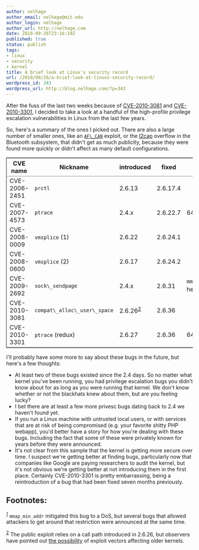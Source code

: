 ```yaml
---
author: nelhage
author_email: nelhage@mit.edu
author_login: nelhage
author_url: http://nelhage.com
date: 2010-09-26T23:16:19Z
published: true
status: publish
tags:
- linux
- security
- kernel
title: A brief look at Linux's security record
url: /2010/09/26/a-brief-look-at-linuxs-security-record/
wordpress_id: 343
wordpress_url: http://blog.nelhage.com/?p=343
---
```


<p>After the fuss of the last two weeks because of <a href="http://cve.mitre.org/cgi-bin/cvename.cgi?name=CVE-2010-3081">CVE-2010-3081</a> and <a href="http://web.nvd.nist.gov/view/vuln/detail?vulnId=CVE-2010-3301">CVE-2010-3301</a>, I decided to take a look at a handful of the high-profile privilege escalation vulnerabilities in Linux from the last few years.
</p>
<p>
So, here's a summary of the ones I picked out. There are also a large number of smaller ones, like an <a href="http://sota.gen.nz/af_can/"><code>AF\_CAN</code></a> exploit, or the <a href="http://cve.mitre.org/cgi-bin/cvename.cgi?name=2010-1084">l2cap</a> overflow in the Bluetooth subsystem, that didn't get as much publicity, because they were found more quickly or didn't affect as many default configurations.
</p>
<table border="2" cellspacing="0" cellpadding="6" rules="groups" frame="hsides">
<col align="left"></col><col align="left"></col><col align="right"></col><col align="right"></col><col align="left"></col>
<thead>
<tr><th>CVE name</th><th>Nickname</th><th>introduced</th><th>fixed</th><th>notes</th></tr>
</thead>
<tbody>
<tr><td>CVE-2006-2451</td><td><code>prctl</code></td><td>2.6.13</td><td>2.6.17.4</td><td></td></tr>
<tr><td>CVE-2007-4573</td><td><code>ptrace</code></td><td>2.4.x</td><td>2.6.22.7</td><td>64-bit only</td></tr>
<tr><td>CVE-2008-0009</td><td><code>vmsplice</code> (1)</td><td>2.6.22</td><td>2.6.24.1</td><td></td></tr>
<tr><td>CVE-2008-0600</td><td><code>vmsplice</code> (2)</td><td>2.6.17</td><td>2.6.24.2</td><td></td></tr>
<tr><td>CVE-2009-2692</td><td><code>sock\_sendpage</code></td><td>2.4.x</td><td>2.6.31</td><td><code>mmap\_min\_addr</code> helped <sup><a class="footref" name="fnr.1" href="#fn.1">1</a></sup></td></tr>
<tr><td>CVE-2010-3081</td><td><code>compat\_alloc\_user\_space</code></td><td>2.6.26<sup><a class="footref" name="fnr.2" href="#fn.2">2</a></sup></td><td>2.6.36</td><td></td></tr>
<tr><td>CVE-2010-3301</td><td><code>ptrace</code> (redux)</td><td>2.6.27</td><td>2.6.36</td><td>64-bit only</td></tr>
</tbody>
</table>


<p>
I'll probably have some more to say about these bugs in the future, but here's a few thoughts:
</p>
<ul>
<li>
At least two of these bugs existed since the 2.4 days. So no matter what kernel you've been running, you had privilege escalation bugs you didn't know about for as long as you were running that kernel. We don't know whether or not the blackhats knew about them, but are you feeling lucky?
</li>
<li>
I bet there are at least a few more privesc bugs dating back to 2.4 we haven't found yet.
</li>
<li>
If you run a Linux machine with untrusted local users, or with services that are at risk of being compromised (e.g. your favorite shitty PHP webapp), you'd better have a story for how you're dealing with these bugs. Including the fact that some of these were privately known for years before they were announced.
</li>
<li>
It's not clear from this sample that the kernel is getting more secure over time. I suspect we're getting better at finding bugs, particularly now that companies like Google are paying researchers to audit the kernel, but it's not obvious we're getting better at not introducing them in the first place. Certainly CVE-2010-3301 is pretty embarrassing, being a reintroduction of a bug that had been fixed seven months previously.
</li>
</ul>



<div id="footnotes">
<h2 class="footnotes">Footnotes: </h2>
<div id="text-footnotes">
<p class="footnote"><sup><a class="footnum" name="fn.1" href="#fnr.1">1</a></sup> <code>mmap_min_addr</code> mitigated this bug to a DoS, but several bugs that allowed attackers to get around that restriction were announced at the same time.
</p>
<p class="footnote"><sup><a class="footnum" name="fn.2" href="#fnr.2">2</a></sup> The public exploit relies on a call path introduced in 2.6.26, but observers have pointed out <a href="http://www.webhostingtalk.com/showpost.php?p=7026467&postcount=192">the possibility</a> of exploit vectors affecting older kernels.
</p>
</div>
</div>
